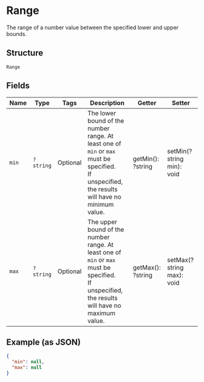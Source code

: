 
# Range

The range of a number value between the specified lower and upper bounds.

## Structure

`Range`

## Fields

| Name | Type | Tags | Description | Getter | Setter |
|  --- | --- | --- | --- | --- | --- |
| `min` | `?string` | Optional | The lower bound of the number range. At least one of `min` or `max` must be specified.<br>If unspecified, the results will have no minimum value. | getMin(): ?string | setMin(?string min): void |
| `max` | `?string` | Optional | The upper bound of the number range. At least one of `min` or `max` must be specified.<br>If unspecified, the results will have no maximum value. | getMax(): ?string | setMax(?string max): void |

## Example (as JSON)

```json
{
  "min": null,
  "max": null
}
```

